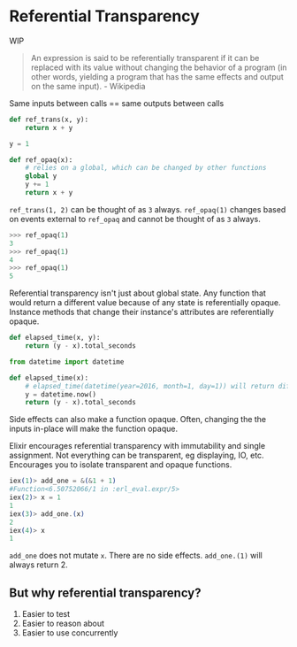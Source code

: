 # Referential Transparency

WIP

> An expression is said to be referentially transparent if it can be replaced with its value without changing the behavior of a program (in other words, yielding a program that has the same effects and output on the same input).  - Wikipedia

Same inputs between calls == same outputs between calls

```python
def ref_trans(x, y):
    return x + y
```

```python
y = 1

def ref_opaq(x):
    # relies on a global, which can be changed by other functions
    global y
    y += 1
    return x + y
```

`ref_trans(1, 2)` can be thought of as `3` always.
`ref_opaq(1)` changes based on events external to `ref_opaq` and cannot be thought of as `3` always.

```python
>>> ref_opaq(1)
3
>>> ref_opaq(1)
4
>>> ref_opaq(1)
5
```

Referential transparency isn't just about global state.
Any function that would return a different value because of any state is referentially opaque.
Instance methods that change their instance's attributes are referentially opaque.

```python
def elapsed_time(x, y):
    return (y - x).total_seconds
```

```python
from datetime import datetime

def elapsed_time(x):
    # elapsed_time(datetime(year=2016, month=1, day=1)) will return different values based on when it is called
    y = datetime.now()
    return (y - x).total_seconds
```

Side effects can also make a function opaque.
Often, changing the the inputs in-place will make the function opaque.

Elixir encourages referential transparency with immutability and single assignment.
Not everything can be transparent, eg displaying, IO, etc.
Encourages you to isolate transparent and opaque functions.

```elixir
iex(1)> add_one = &(&1 + 1)
#Function<6.50752066/1 in :erl_eval.expr/5>
iex(2)> x = 1
1
iex(3)> add_one.(x)
2
iex(4)> x
1
```

`add_one` does not mutate `x`.
There are no side effects.
`add_one.(1)` will always return 2.

## But why referential transparency?

1.  Easier to test
1.  Easier to reason about
1.  Easier to use concurrently

